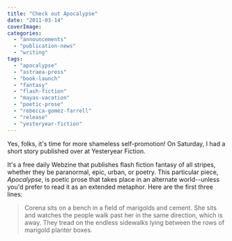 ```yaml
---
title: "Check out Apocalypse"
date: "2011-03-14"
coverImage: 
categories: 
  - "announcements"
  - "publication-news"
  - "writing"
tags: 
  - "apocalypse"
  - "astraea-press"
  - "book-launch"
  - "fantasy"
  - "flash-fiction"
  - "mayas-vacation"
  - "poetic-prose"
  - "rebecca-gomez-farrell"
  - "release"
  - "yesteryear-fiction"
---
```


Yes, folks, it's time for more shameless self-promotion! On Saturday, I had a short story published over at Yesteryear Fiction.

It's a free daily Webzine that publishes flash fiction fantasy of all stripes, whether they be paranormal, epic, urban, or poetry. This particular piece, *Apocalypse*, is poetic prose that takes place in an alternate world--unless you'd prefer to read it as an extended metaphor. Here are the first three lines:

>   Corena sits on a bench in a field of marigolds and cement. She sits and watches the people walk past her in the same direction, which is away. They tread on the endless sidewalks lying between the rows of marigold planter boxes.
